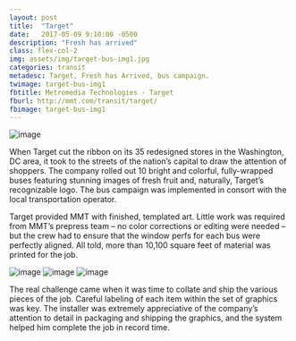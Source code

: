 ```yaml
---
layout: post
title:  "Target"
date:   2017-05-09 9:10:00 -0500
description: "Fresh has arrived"
class: flex-col-2
img: assets/img/target-bus-img1.jpg
categories: transit
metadesc: Target, Fresh has Arrived, bus campaign.
twimage: target-bus-img1
fbtitle: Metromedia Technologies - Target
fburl: http://mmt.com/transit/target/
fbimage: target-bus-img1
---
```

![image](../../assets/img/target-hero.jpg "Target Bus Wraps")

<span>W</span>hen Target cut the ribbon on its 35 redesigned stores in the Washington, DC area, it took to the streets of the nation’s capital to draw the
attention of shoppers. The company rolled out 10 bright and colorful, fully-wrapped buses featuring stunning images of fresh fruit and, naturally,
Target’s recognizable logo. The bus campaign was implemented in consort with the local transportation operator.

Target provided MMT with finished, templated art. Little work was required
from MMT’s prepress team – no color corrections or editing were needed – but the crew had to ensure that the window perfs for each bus were perfectly aligned. All told, more than 10,100 square feet of material was printed for the job.

![image](../../assets/img/target-bus-img2.jpg "Target Bus Wraps")
![image](../../assets/img/target-bus-img5.jpg "Target Bus Wraps")
![image](../../assets/img/target-bus-img4.jpg "Target Bus Wraps")

The real challenge came when it was time to collate and ship the various pieces of the job. Careful labeling of each item within the set of graphics was key. The installer was extremely appreciative of the company’s attention to detail in packaging and shipping the graphics, and the system helped him complete the job in record time.
